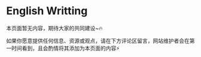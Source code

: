 # English Writting

本页面暂无内容，期待大家的共同建设\~🔥

如果你愿意提供任何信息、资源或观点，请在下方评论区留言，网站维护者会在第一时间看到，且会酌情将其添加为本页面的内容⚡️